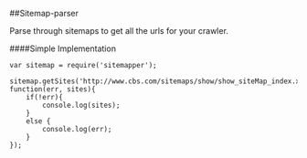 ##Sitemap-parser

Parse through sitemaps to get all the urls for your crawler.

####Simple Implementation

    var sitemap = require('sitemapper');

	sitemap.getSites('http://www.cbs.com/sitemaps/show/show_siteMap_index.xml', function(err, sites){
		if(!err){
			console.log(sites);
		}
		else {
			console.log(err);
		}
	});

